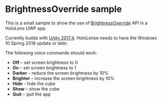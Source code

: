 # BrightnessOverride sample
This is a small sample to show the use of [BrightnessOverride](https://docs.microsoft.com/en-us/uwp/api/windows.graphics.display.brightnessoverride) API in a HoloLens UWP app.

Currently builds with [Unity 2017.4](https://unity3d.com/unity/qa/lts-releases?version=2017.4).  HoloLense needs to have the Windows 10 Spring 2018 update or later.

The following voice commands should work:
- **Off** – set screen brightness to 0
- **On** – set screen brightness to 1
- **Darker** – reduce the screen brightness by 10%
- **Brighter** – increase the screen brightness by 10%
- **Hide** – hide the cube
- **Show** – show the cube
- **Quit** – quit the app
